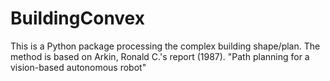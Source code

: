 # BuildingConvex
This is a Python package processing the complex building shape/plan.  The method is based on Arkin, Ronald C.'s report (1987).  "Path planning for a vision-based autonomous robot"

